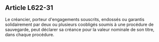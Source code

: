 Article L622-31
----
Le créancier, porteur d'engagements souscrits, endossés ou garantis
solidairement par deux ou plusieurs coobligés soumis à une procédure de
sauvegarde, peut déclarer sa créance pour la valeur nominale de son titre, dans
chaque procédure.
